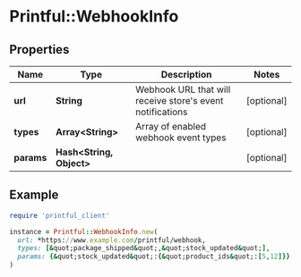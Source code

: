# Printful::WebhookInfo

## Properties

| Name | Type | Description | Notes |
| ---- | ---- | ----------- | ----- |
| **url** | **String** | Webhook URL that will receive store&#39;s event notifications | [optional] |
| **types** | **Array&lt;String&gt;** | Array of enabled webhook event types | [optional] |
| **params** | **Hash&lt;String, Object&gt;** |  | [optional] |

## Example

```ruby
require 'printful_client'

instance = Printful::WebhookInfo.new(
  url: *https://www.example.com/printful/webhook,
  types: [&quot;package_shipped&quot;,&quot;stock_updated&quot;],
  params: {&quot;stock_updated&quot;:{&quot;product_ids&quot;:[5,12]}}
)
```

